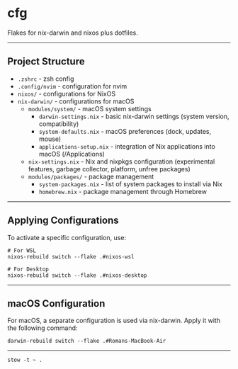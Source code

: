 # cfg

Flakes for nix-darwin and nixos plus dotfiles.

---

## Project Structure

- `.zshrc` - zsh config
- `.config/nvim` - configuration for nvim
- `nixos/` - configurations for NixOS
- `nix-darwin/` - configurations for macOS
  - `modules/system/` - macOS system settings
    - `darwin-settings.nix` - basic nix-darwin settings (system version, compatibility)
    - `system-defaults.nix` - macOS preferences (dock, updates, mouse)
    - `applications-setup.nix` - integration of Nix applications into macOS (/Applications)
  - `nix-settings.nix` - Nix and nixpkgs configuration (experimental features, garbage collector, platform, unfree packages)
  - `modules/packages/` - package management
    - `system-packages.nix` - list of system packages to install via Nix
    - `homebrew.nix` - package management through Homebrew

---

## Applying Configurations

To activate a specific configuration, use:

```shell
# For WSL
nixos-rebuild switch --flake .#nixos-wsl
```

```shell
# For Desktop
nixos-rebuild switch --flake .#nixos-desktop
```

---

## macOS Configuration

For macOS, a separate configuration is used via nix-darwin. Apply it with the following command:

```shell
darwin-rebuild switch --flake .#Romans-MacBook-Air
```

---

```shell
stow -t ~ .
